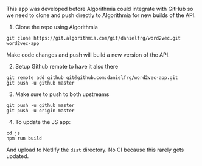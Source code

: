 This app was developed before Algorithmia could integrate with GitHub
so we need to clone and push directly to Algorithmia for new builds of the API.

1. Clone the repo using Algorithmia

```
git clone https://git.algorithmia.com/git/danielfrg/word2vec.git word2vec-app
```

Make code changes and push will build a new version of the API.

2. Setup Github remote to have it also there

```
git remote add github git@github.com:danielfrg/word2vec-app.git
git push -u github master
```

3. Make sure to push to both upstreams

```
git push -u github master
git push -u origin master
```

4. To update the JS app:

```
cd js
npm run build
```

And upload to Netlify the `dist` directory. No CI because this rarely gets updated.
